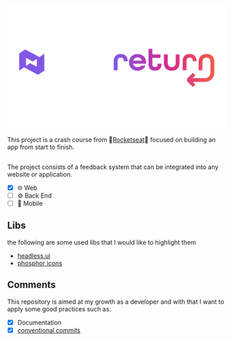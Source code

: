 ![nlw-return-logo](/assets/nlw-logo.png)

This project is a crash course from 🚀[Rocketseat](https://www.rocketseat.com.br/)🚀 focused on building an app from start to finish.

##

The project consists of a feedback system that can be integrated into any website or application.

- [x] 🌐 Web
- [ ] ⚙️ Back End
- [ ] 📱 Mobile

## Libs

the following are some used libs that I would like to highlight them

- [headless.ui](https://headlessui.dev/)
- [phosphor icons](https://phosphoricons.com/)

## Comments

This repository is aimed at my growth as a developer and with that I want to apply some good practices such as:

- [x] Documentation
- [x] [conventional commits](https://www.conventionalcommits.org/en/v1.0.0/)
